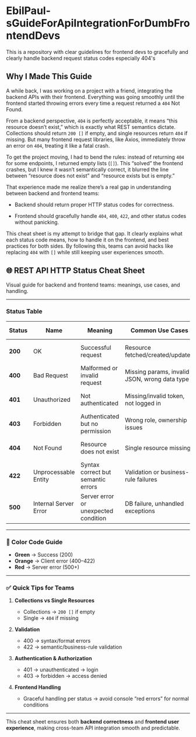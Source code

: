 # EbilPaul-sGuideForApiIntegrationForDumbFrontendDevs
This is a repository with clear guidelines for frontend devs to gracefully and clearly handle backend request status codes especially 404's


## Why I Made This Guide

A while back, I was working on a project with a friend, integrating the backend APIs with their frontend. Everything was going smoothly until the frontend started throwing errors every time a request returned a `404` Not Found.

From a backend perspective, `404` is perfectly acceptable, it means “this resource doesn’t exist,” which is exactly what REST semantics dictate. Collections should return `200 []` if empty, and single resources return `404` if missing. But many frontend request libraries, like Axios, immediately throw an error on `404`, treating it like a fatal crash.

To get the project moving, I had to bend the rules: instead of returning `404` for some endpoints, I returned empty lists (`[]`). This “solved” the frontend crashes, but I knew it wasn’t semantically correct, it blurred the line between “resource does not exist” and “resource exists but is empty.”

That experience made me realize there’s a real gap in understanding between backend and frontend teams:

* Backend should return proper HTTP status codes for correctness.

* Frontend should gracefully handle `404`, `400`, `422`, and other status codes without panicking.

This cheat sheet is my attempt to bridge that gap. It clearly explains what each status code means, how to handle it on the frontend, and best practices for both sides. By following this, teams can avoid hacks like replacing `404` with `[]` while still keeping user experiences smooth.

## 🌐 REST API HTTP Status Cheat Sheet

Visual guide for backend and frontend teams: meanings, use cases, and handling.

---

### Status Table

| Status | Name | Meaning | Common Use Cases | Frontend Handling |
|--------|------|---------|-----------------|-----------------|
| **200** | OK | Successful request | Resource fetched/created/updated | Render data or empty state (`[]`) gracefully |
| **400** | Bad Request | Malformed or invalid request | Missing params, invalid JSON, wrong data type | Show validation errors. Don't crash. |
| **401** | Unauthorized | Not authenticated | Missing/invalid token, not logged in | Redirect to login or show "please log in." |
| **403** | Forbidden | Authenticated but no permission | Wrong role, ownership issues | Show "Access denied." |
| **404** | Not Found | Resource does not exist | Single resource missing | Show "Not found" or empty state. |
| **422** | Unprocessable Entity | Syntax correct but semantic errors | Validation or business-rule failures | Show field-specific errors/messages. |
| **500** | Internal Server Error | Server error or unexpected condition | DB failure, unhandled exceptions | Show generic error page. Retry/report. |

---

### 🌟 Color Code Guide

- **Green** → Success (200)  
- **Orange** → Client error (400–422)  
- **Red** → Server error (500+)  

---

### ✅ Quick Tips for Teams

1. **Collections vs Single Resources**
   - Collections → `200 []` if empty  
   - Single → `404` if missing

2. **Validation**
   - 400 → syntax/format errors  
   - 422 → semantic/business-rule validation

3. **Authentication & Authorization**
   - 401 → unauthenticated → login  
   - 403 → forbidden → access denied

4. **Frontend Handling**
   - Graceful handling per status → avoid console “red errors” for normal conditions

---

This cheat sheet ensures both **backend correctness** and **frontend user experience**, making cross-team API integration smooth and predictable.
